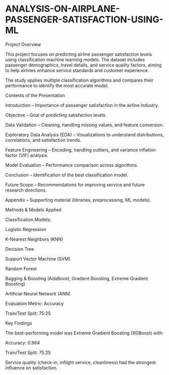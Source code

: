 # ANALYSIS-ON-AIRPLANE-PASSENGER-SATISFACTION-USING-ML

Project Overview

This project focuses on predicting airline passenger satisfaction levels using classification machine learning models. The dataset includes passenger demographics, travel details, and service quality factors, aiming to help airlines enhance service standards and customer experience.

The study applies multiple classification algorithms and compares their performance to identify the most accurate model.

 Contents of the Presentation

Introduction – Importance of passenger satisfaction in the airline industry.

Objective – Goal of predicting satisfaction levels.

Data Validation – Cleaning, handling missing values, and feature conversion.

Exploratory Data Analysis (EDA) – Visualizations to understand distributions, correlations, and satisfaction trends.

Feature Engineering – Encoding, handling outliers, and variance inflation factor (VIF) analysis.

Model Evaluation – Performance comparison across algorithms.

Conclusion – Identification of the best classification model.

Future Scope – Recommendations for improving service and future research directions.

Appendix – Supporting material (libraries, preprocessing, ML models).

Methods & Models Applied

Classification Models:

Logistic Regression

K-Nearest Neighbors (KNN)

Decision Tree

Support Vector Machine (SVM)

Random Forest

Bagging & Boosting (AdaBoost, Gradient Boosting, Extreme Gradient Boosting)

Artificial Neural Network (ANN)

Evaluation Metric: Accuracy

Train/Test Split: 75:25

 Key Findings

The best-performing model was Extreme Gradient Boosting (XGBoost) with:

Accuracy: 0.964

Train/Test Split: 75:25

Service quality (check-in, inflight service, cleanliness) had the strongest influence on satisfaction.
